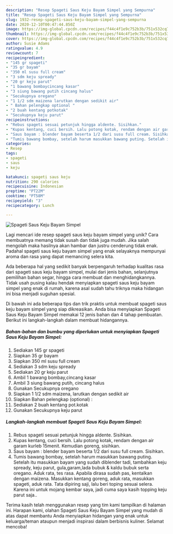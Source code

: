 ```yaml
---
description: "Resep Spageti Saus Keju Bayam Simpel yang Sempurna"
title: "Resep Spageti Saus Keju Bayam Simpel yang Sempurna"
slug: 1932-resep-spageti-saus-keju-bayam-simpel-yang-sempurna
date: 2020-12-10T00:47:44.850Z
image: https://img-global.cpcdn.com/recipes/f44c4f1e9c752b3b/751x532cq70/spageti-saus-keju-bayam-simpel-foto-resep-utama.jpg
thumbnail: https://img-global.cpcdn.com/recipes/f44c4f1e9c752b3b/751x532cq70/spageti-saus-keju-bayam-simpel-foto-resep-utama.jpg
cover: https://img-global.cpcdn.com/recipes/f44c4f1e9c752b3b/751x532cq70/spageti-saus-keju-bayam-simpel-foto-resep-utama.jpg
author: Susie Adams
ratingvalue: 4.9
reviewcount: 7
recipeingredient:
- "145 gr spageti"
- "35 gr bayam"
- "350 ml susu full cream"
- "3 sdm keju spready"
- "20 gr keju parut"
- "1 bawang bombaycincang kasar"
- "3 siung bawang putih cincang halus"
- "Secukupnya oregano"
- "1 1/2 sdm maizena larutkan dengan sedikit air"
- " Bahan pelengkap optional "
- "2 buah kentang potkotak"
- "Secukupnya keju parut"
recipeinstructions:
- "Rebus spageti sesuai petunjuk hingga aldente. Sisihkan."
- "Kupas kentang, cuci bersih. Lalu potong kotak, rendam dengan air garam kurleb 15menit. Kemudian goreng, sisihkan."
- "Saus bayam : blender bayam beserta 1/2 dari susu full cream. Sisihkan."
- "Tumis bawang bombay, setelah harum masukkan bawang puting. Setelah itu masukkan bayam yang sudah diblender tadi, tambahkan keju spready, keju parut, gula,garam,lada bubuk &amp; kaldu bubuk serta oregano. Aduk rata, tes rasa. Apabila dirasa sudah pas, kentalkan dengan maizena. Masukkan kentang goreng, aduk rata, masukkan spageti, aduk rata. Tata dipiring saji, lalu beri toping sesuai selera. Karena ini untuk mojang kembar saya, jadi cuma saya kasih topping keju parut saja.."
categories:
- Resep
tags:
- spageti
- saus
- keju

katakunci: spageti saus keju 
nutrition: 290 calories
recipecuisine: Indonesian
preptime: "PT22M"
cooktime: "PT58M"
recipeyield: "3"
recipecategory: Lunch

---
```



![Spageti Saus Keju Bayam Simpel](https://img-global.cpcdn.com/recipes/f44c4f1e9c752b3b/751x532cq70/spageti-saus-keju-bayam-simpel-foto-resep-utama.jpg)

Lagi mencari ide resep spageti saus keju bayam simpel yang unik? Cara membuatnya memang tidak susah dan tidak juga mudah. Jika salah mengolah maka hasilnya akan hambar dan justru cenderung tidak enak. Padahal spageti saus keju bayam simpel yang enak selayaknya mempunyai aroma dan rasa yang dapat memancing selera kita.

Ada beberapa hal yang sedikit banyak berpengaruh terhadap kualitas rasa dari spageti saus keju bayam simpel, mulai dari jenis bahan, selanjutnya pemilihan bahan segar, hingga cara membuat dan menghidangkannya. Tidak usah pusing kalau hendak menyiapkan spageti saus keju bayam simpel yang enak di rumah, karena asal sudah tahu triknya maka hidangan ini bisa menjadi suguhan spesial.




Di bawah ini ada beberapa tips dan trik praktis untuk membuat spageti saus keju bayam simpel yang siap dikreasikan. Anda bisa menyiapkan Spageti Saus Keju Bayam Simpel memakai 12 jenis bahan dan 4 tahap pembuatan. Berikut ini langkah-langkah dalam membuat hidangannya.

<!--inarticleads1-->

##### Bahan-bahan dan bumbu yang diperlukan untuk menyiapkan Spageti Saus Keju Bayam Simpel:

1. Sediakan 145 gr spageti
1. Siapkan 35 gr bayam
1. Siapkan 350 ml susu full cream
1. Sediakan 3 sdm keju spready
1. Sediakan 20 gr keju parut
1. Ambil 1 bawang bombay,cincang kasar
1. Ambil 3 siung bawang putih, cincang halus
1. Gunakan Secukupnya oregano
1. Siapkan 1 1/2 sdm maizena, larutkan dengan sedikit air
1. Siapkan  Bahan pelengkap (optional) :
1. Sediakan 2 buah kentang pot.kotak
1. Gunakan Secukupnya keju parut




<!--inarticleads2-->

##### Langkah-langkah membuat Spageti Saus Keju Bayam Simpel:

1. Rebus spageti sesuai petunjuk hingga aldente. Sisihkan.
1. Kupas kentang, cuci bersih. Lalu potong kotak, rendam dengan air garam kurleb 15menit. Kemudian goreng, sisihkan.
1. Saus bayam : blender bayam beserta 1/2 dari susu full cream. Sisihkan.
1. Tumis bawang bombay, setelah harum masukkan bawang puting. Setelah itu masukkan bayam yang sudah diblender tadi, tambahkan keju spready, keju parut, gula,garam,lada bubuk &amp; kaldu bubuk serta oregano. Aduk rata, tes rasa. Apabila dirasa sudah pas, kentalkan dengan maizena. Masukkan kentang goreng, aduk rata, masukkan spageti, aduk rata. Tata dipiring saji, lalu beri toping sesuai selera. Karena ini untuk mojang kembar saya, jadi cuma saya kasih topping keju parut saja..




Terima kasih telah menggunakan resep yang tim kami tampilkan di halaman ini. Harapan kami, olahan Spageti Saus Keju Bayam Simpel yang mudah di atas dapat membantu Anda menyiapkan hidangan yang enak untuk keluarga/teman ataupun menjadi inspirasi dalam berbisnis kuliner. Selamat mencoba!
